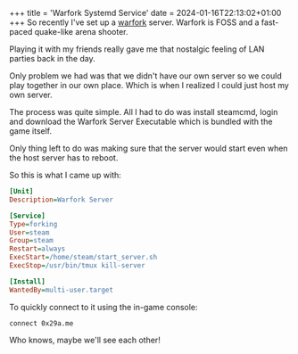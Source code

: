 +++
title = 'Warfork Systemd Service'
date = 2024-01-16T22:13:02+01:00
+++
So recently I've set up a [warfork](https://warfork.com/) server. Warfork is FOSS and a fast-paced quake-like arena shooter.

Playing it with my friends really gave me that nostalgic feeling of LAN parties back in the day.

Only problem we had was that we didn't have our own server so we could play together in our own place. Which is when I realized I could just host my own server.

The process was quite simple. All I had to do was install steamcmd, login and download the Warfork Server Executable which is bundled with the game itself.

Only thing left to do was making sure that the server would start even when the host server has to reboot.

So this is what I came up with:

```ini
[Unit]
Description=Warfork Server

[Service]
Type=forking
User=steam
Group=steam
Restart=always
ExecStart=/home/steam/start_server.sh
ExecStop=/usr/bin/tmux kill-server

[Install]
WantedBy=multi-user.target
```

To quickly connect to it using the in-game console:
```
connect 0x29a.me
```
Who knows, maybe we'll see each other!
